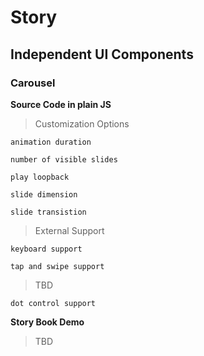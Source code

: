 # Story

## Independent UI Components

### Carousel

**Source Code in plain JS**

> Customization Options

```
animation duration

number of visible slides

play loopback

slide dimension

slide transistion
```

> External Support

```
keyboard support

tap and swipe support
```

> TBD

```
dot control support
```

**Story Book Demo**

> TBD
